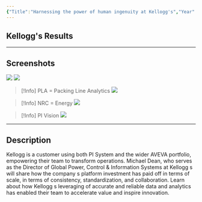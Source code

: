 ```yaml
---
{"Title":"Harnessing the power of human ingenuity at Kellogg's","Year":2022,"Industry":"Food & Beverage","URL":"https://resources.osisoft.com/presentations/harnessing-the-power-of-human-ingenuity-at-kellogg-s/","PDF":"https://cdn.osisoft.com/osi/presentations/2022-AVEVA-Amsterdam/UC22EU-D1KY050-Kellogg-Dean-The-Role-Of-Human-Ingenuity.pdf","Company":"Kellogg","Keywords":["Energy","Digital Twin"],"dg-publish":true,"permalink":"/aveva/customer-stories/2022/2022-kellogg-harnessing-the-power-of-human-ingenuity-at-kellogg-s/","dgPassFrontmatter":true}
---
```


## Kellogg's Results

---
## Screenshots
![](https://i.imgur.com/nQwBgWW.png)
![](https://i.imgur.com/rBZ6mhG.png)
> [!Info] PLA = Packing Line Analytics
> ![](https://i.imgur.com/ItQORBN.png)

> [!Info] NRC = Energy
> ![](https://i.imgur.com/NTrL7LE.png)


> [!Info] PI Vision
![](https://i.imgur.com/Tr6qe92.png)
---
## Description
Kellogg is a customer using both PI System and the wider AVEVA portfolio, empowering their team to transform operations. Michael Dean, who serves as the Director of Global Power, Control & Information Systems at Kellogg s will share how the company s platform investment has paid off in terms of scale, in terms of consistency, standardization, and collaboration. Learn about how Kellogg s leveraging of accurate and reliable data and analytics has enabled their team to accelerate value and inspire innovation.